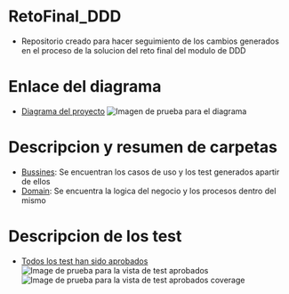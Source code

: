 # RetoFinal_DDD
- Repositorio creado para hacer seguimiento de los cambios generados en el proceso de la solucion del reto final del modulo de DDD

# Enlace del diagrama
- [Diagrama del proyecto](https://drive.google.com/file/d/1oHiMYhR6F1S-KFM3DQzodQVo6dkyyO12/view?usp=sharing)
![Imagen de prueba para el diagrama](https://github.com/seb4stian69/RetoFinal_DDD/blob/main/images/Diagrama.png)

# Descripcion y resumen de carpetas
- [Bussines](https://github.com/seb4stian69/RetoFinal_DDD/tree/main/Bussines): Se encuentran los casos de uso y los test generados apartir de ellos
- [Domain](https://github.com/seb4stian69/RetoFinal_DDD/tree/main/Domain): Se encuentra la logica del negocio y los procesos dentro del mismo

# Descripcion de los test
- [Todos los test han sido aprobados](https://github.com/seb4stian69/RetoFinal_DDD/tree/main/Bussines/src/test/java)
![Image de prueba para la vista de test aprobados](https://github.com/seb4stian69/RetoFinal_DDD/blob/main/images/TestAprobados.jpeg)
![Image de prueba para la vista de test aprobados __coverage__ ](https://github.com/seb4stian69/RetoFinal_DDD/blob/main/images/TestCoverage.jpeg)
